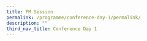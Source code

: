 ```yaml
---
title: PM Session
permalink: /programme/conference-day-1/permalink/
description: ""
third_nav_title: Conference Day 1
---
```

